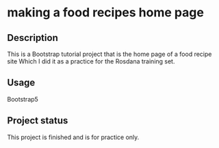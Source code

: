 # making a food recipes home page 

## Description

This is a Bootstrap tutorial project that is the home page of a food recipe site  Which I did it as a 
practice for the Rosdana training set.

## Usage

Bootstrap5


## Project status
This project is finished and is for practice only.
